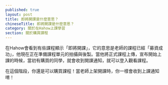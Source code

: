```yaml
---
published: true
layout: post
title: 即將開課是什麼意思？
chineseTitle: 即將開課是什麼意思？
category: 關於在Hahow上課學習
section: 關於購買課程
---
```

 

在Hahow會看到有些課程顯示「即將開課」，它的意思是老師的課程已經「募資成功」，他現在正在準備課程單元的拍攝與後製。當他將正式課程上傳，宣布開始上課的時候，當初有購買的同學，就會收到開課通知，就可以登入觀看課程。

在這個階段，你還是可以購買課程！當老師上架開課時，你一樣會收到上課通知唷！